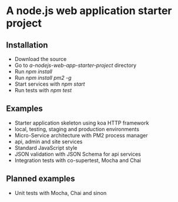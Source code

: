 # A node.js web application starter project

## Installation
- Download the source
- Go to *a-nodejs-web-app-starter-project* directory
- Run *npm install*
- Run *npm install pm2 -g*
- Start services with *npm start*
- Run tests with *npm test*

## Examples
- Starter application skeleton using koa HTTP framework
- local, testing, staging and production environments
- Micro-Service architecture with PM2 process manager
- api, admin and site services
- Standard JavaScript style
- JSON validation with JSON Schema for api services
- Integration tests with co-supertest, Mocha and Chai

## Planned examples
- Unit tests with Mocha, Chai and sinon
